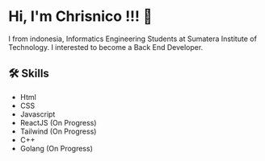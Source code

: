 
# Hi, I'm Chrisnico !!! 👋
I from indonesia, Informatics Engineering Students at Sumatera Institute of Technology. I interested to become a Back End Developer.


## 🛠 Skills
- Html
- CSS
- Javascript
- ReactJS (On Progress)
- Tailwind (On Progress)
- C++
- Golang (On Progress)

